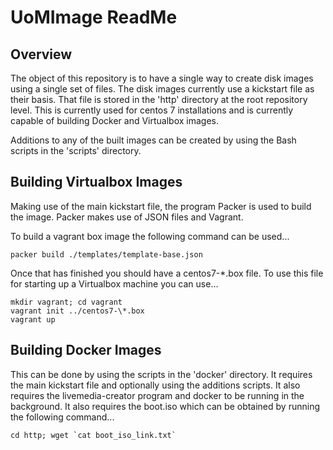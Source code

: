 UoMImage ReadMe
================

Overview
--------
The object of this repository is to have a single way to create disk images using a single set of files. The disk images currently use a kickstart file as their basis. That file is stored in the 'http' directory at the root repository level. This is currently used for centos 7 installations and is currently capable of building Docker and Virtualbox images.

Additions to any of the built images can be created by using the Bash scripts in the 'scripts' directory.


Building Virtualbox Images
--------------------------
Making use of the main kickstart file, the program Packer is used to build the image. Packer makes use of JSON files and Vagrant.

To build a vagrant box image the following command can be used...

	packer build ./templates/template-base.json

Once that has finished you should have a centos7-\*.box file. To use this file for starting up a Virtualbox machine you can use...

	mkdir vagrant; cd vagrant
	vagrant init ../centos7-\*.box
	vagrant up


Building Docker Images
----------------------
This can be done by using the scripts in the 'docker' directory. It requires the main kickstart file and optionally using the additions scripts. It also requires the livemedia-creator program and docker to be running in the background. It also requires the boot.iso which can be obtained by running the following command...

	cd http; wget `cat boot_iso_link.txt`
